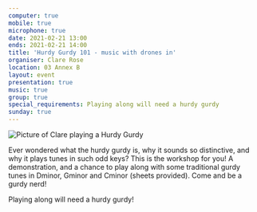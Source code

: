 ```yaml
---
computer: true
mobile: true
microphone: true
date: 2021-02-21 13:00
ends: 2021-02-21 14:00
title: 'Hurdy Gurdy 101 - music with drones in'
organiser: Clare Rose
location: 03 Annex B
layout: event
presentation: true
music: true
group: true
special_requirements: Playing along will need a hurdy gurdy
sunday: true
---
```

![Picture of Clare playing a Hurdy Gurdy]({{site.baseurl}}/assets/event_hurdy.jpg)

Ever wondered what the hurdy gurdy is, why it sounds so distinctive, and why it plays tunes in such odd keys? This is the workshop for you! A demonstration, and a chance to play along with some traditional gurdy tunes in Dminor, Gminor and Cminor (sheets provided). Come and be a gurdy nerd!

Playing along will need a hurdy gurdy!
